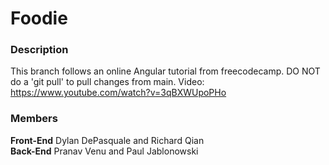 # Foodie
### Description 
This branch follows an online Angular tutorial from freecodecamp. DO NOT do a 'git pull' to pull changes from main.
Video: https://www.youtube.com/watch?v=3qBXWUpoPHo
### Members
**Front-End**
 Dylan DePasquale and Richard Qian  
 **Back-End**
Pranav Venu and Paul Jablonowski
